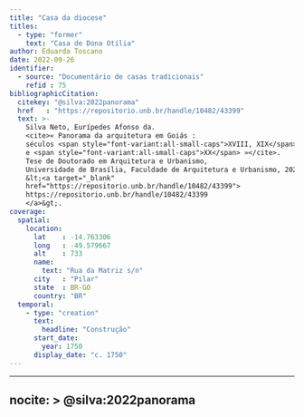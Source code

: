 ```yaml
---
title: "Casa da diocese"
titles:
  - type: "former"
    text: "Casa de Dona Otília"
author: Eduarda Toscano
date: 2022-09-26
identifier:
  - source: "Documentário de casas tradicionais"
    refid : 75
bibliographicCitation:
  citekey: "@silva:2022panorama"
  href   : "https://repositorio.unb.br/handle/10482/43399"
  text: >-
    Silva Neto, Eurípedes Afonso da.
    <cite>« Panorama da arquitetura em Goiás :
    séculos <span style="font-variant:all-small-caps">XVIII, XIX</span>
    e <span style="font-variant:all-small-caps">XX</span> »</cite>.
    Tese de Doutorado em Arquitetura e Urbanismo,
    Universidade de Brasília, Faculdade de Arquitetura e Urbanismo, 2022.
    &lt;<a target="_blank"
    href="https://repositorio.unb.br/handle/10482/43399">
    https://repositorio.unb.br/handle/10482/43399
    </a>&gt;.
coverage:
  spatial:
    location:
      lat    : -14.763306
      long   : -49.579667
      alt    : 733
      name:
        text: "Rua da Matriz s/n"
      city   : "Pilar"
      state  : BR-GO
      country: "BR"
  temporal:
    - type: "creation"
      text:
        headline: "Construção"
      start_date:
        year: 1750
      display_date: "c. 1750"
---
```


---
nocite: >
  @silva:2022panorama
---

